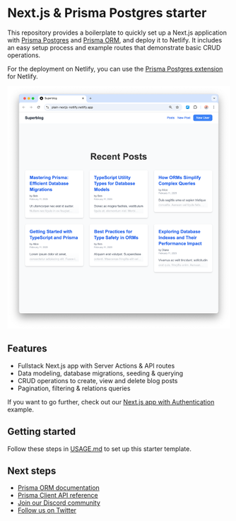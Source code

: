 # Next.js & Prisma Postgres starter

This repository provides a boilerplate to quickly set up a Next.js application with [Prisma Postgres](https://www.prisma.io/postgres) and [Prisma ORM](https://www.prisma.io/orm), and deploy it to Netlify. It includes an easy setup process and example routes that demonstrate basic CRUD operations.

For the deployment on Netlify, you can use the [Prisma Postgres extension](https://www.netlify.com/integrations/prisma) for Netlify.

![](./nextjs-ppg-template.png)

## Features

- Fullstack Next.js app with Server Actions & API routes
- Data modeling, database migrations, seeding & querying
- CRUD operations to create, view and delete blog posts
- Pagination, filtering & relations queries

If you want to go further, check out our [Next.js app with Authentication](https://github.com/prisma/nextjs-prisma-postgres-demo) example.

## Getting started

Follow these steps in [USAGE.md](./USAGE.md) to set up this starter template.

## Next steps

- [Prisma ORM documentation](https://www.prisma.io/docs/orm)
- [Prisma Client API reference](https://www.prisma.io/docs/orm/prisma-client)
- [Join our Discord community](https://discord.com/invite/prisma)
- [Follow us on Twitter](https://twitter.com/prisma)
